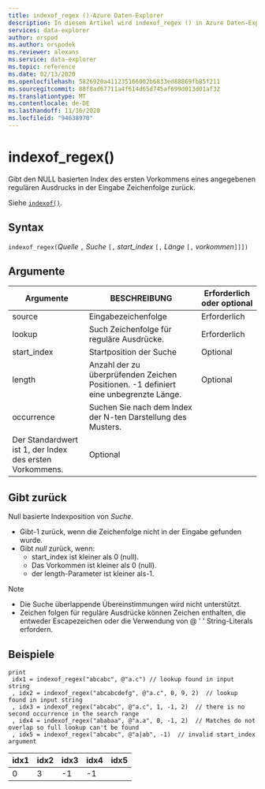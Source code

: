 ```yaml
---
title: indexof_regex ()-Azure Daten-Explorer
description: In diesem Artikel wird indexof_regex () in Azure Daten-Explorer beschrieben.
services: data-explorer
author: orspod
ms.author: orspodek
ms.reviewer: alexans
ms.service: data-explorer
ms.topic: reference
ms.date: 02/13/2020
ms.openlocfilehash: 5826920a411235166002b6833ed88869fb85f211
ms.sourcegitcommit: 88f8ad67711a4f614d65d745af699d013d01af32
ms.translationtype: MT
ms.contentlocale: de-DE
ms.lasthandoff: 11/16/2020
ms.locfileid: "94638970"
---
```

# <a name="indexof_regex"></a>indexof_regex()

Gibt den NULL basierten Index des ersten Vorkommens eines angegebenen regulären Ausdrucks in der Eingabe Zeichenfolge zurück.

Siehe [`indexof()`](indexoffunction.md).

## <a name="syntax"></a>Syntax

`indexof_regex(`*Quelle* `,` *Suche* `[,` *start_index* `[,` *Länge* `[,` *vorkommen*`]]])`

## <a name="arguments"></a>Argumente

|Argumente     | BESCHREIBUNG                                     |Erforderlich oder optional|
|--------------|-------------------------------------------------|--------------------|
|source        | Eingabezeichenfolge                                    |Erforderlich            |
|lookup        | Such Zeichenfolge für reguläre Ausdrücke.               |Erforderlich            |
|start_index   | Startposition der Suche                           |Optional            |
|length        | Anzahl der zu überprüfenden Zeichen Positionen. -1 definiert eine unbegrenzte Länge. |Optional            |
|occurrence    | Suchen Sie nach dem Index der N-ten Darstellung des Musters. 
                 Der Standardwert ist 1, der Index des ersten Vorkommens. |Optional            |

## <a name="returns"></a>Gibt zurück

Null basierte Indexposition von *Suche*.

* Gibt-1 zurück, wenn die Zeichenfolge nicht in der Eingabe gefunden wurde.
* Gibt *null* zurück, wenn:
     * start_index ist kleiner als 0 (null).
     * Das Vorkommen ist kleiner als 0 (null).
     * der length-Parameter ist kleiner als-1.

> [!NOTE]
- Die Suche überlappende Übereinstimmungen wird nicht unterstützt.
- Zeichen folgen für reguläre Ausdrücke können Zeichen enthalten, die entweder Escapezeichen oder die Verwendung von @ ' ' String-Literals erfordern.

## <a name="examples"></a>Beispiele

```kusto
print
 idx1 = indexof_regex("abcabc", @"a.c") // lookup found in input string
 , idx2 = indexof_regex("abcabcdefg", @"a.c", 0, 9, 2)  // lookup found in input string
 , idx3 = indexof_regex("abcabc", @"a.c", 1, -1, 2)  // there is no second occurrence in the search range
 , idx4 = indexof_regex("ababaa", @"a.a", 0, -1, 2)  // Matches do not overlap so full lookup can't be found
 , idx5 = indexof_regex("abcabc", @"a|ab", -1)  // invalid start_index argument
```

|idx1|idx2|idx3|idx4|idx5|
|----|----|----|----|----|
|0   |3   |-1  |-1  |    |
